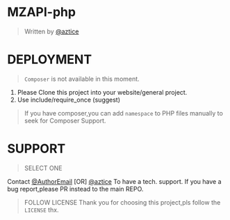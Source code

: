 # MZAPI-php
> Written by [@aztice](https://github.com/aztice/)

# DEPLOYMENT
> `Composer` is not available in this moment.

1. Please Clone this project into your website/general project.
2. Use include/require_once (suggest)
> If you have composer,you can add `namespace` to PHP files manually to seek for Composer Support.

# SUPPORT
> SELECT ONE

Contact [@AuthorEmail](mailto:light-team@foxmail.com) [OR] [@aztice](https://github.com/aztice/)
To have a tech. support.
If you have a bug report,please PR instead to the main REPO.

> FOLLOW LICENSE
> Thank you for choosing this project,pls follow the `LICENSE` thx.
